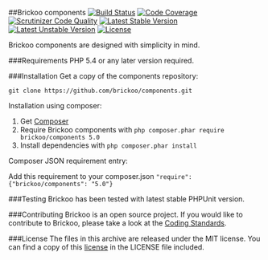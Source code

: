
##Brickoo components
[![Build Status](https://secure.travis-ci.org/brickoo/components.png)](http://travis-ci.org/brickoo/components)
[![Code Coverage](https://scrutinizer-ci.com/g/brickoo/components/badges/coverage.png)](https://scrutinizer-ci.com/g/brickoo/components/)
[![Scrutinizer Code Quality](https://scrutinizer-ci.com/g/brickoo/components/badges/quality-score.png)](https://scrutinizer-ci.com/g/brickoo/components/)
[![Latest Stable Version](https://poser.pugx.org/brickoo/components/v/stable.svg)](https://packagist.org/packages/brickoo/components)
[![Latest Unstable Version](https://poser.pugx.org/brickoo/components/v/unstable.svg)](https://packagist.org/packages/brickoo/components)
[![License](https://poser.pugx.org/brickoo/components/license.svg)](https://packagist.org/packages/brickoo/components)

Brickoo components are designed with simplicity in mind.

###Requirements
PHP 5.4 or any later version required.


###Installation
Get a copy of the components repository:

`git clone https://github.com/brickoo/components.git`


Installation using composer:

1. Get [Composer](http://getcomposer.org/)
2. Require Brickoo components with `php composer.phar require brickoo/components 5.0`
3. Install dependencies with `php composer.phar install`


Composer JSON requirement entry:

Add this requirement to your composer.json `"require": {"brickoo/components": "5.0"}`


###Testing
Brickoo has been tested with latest stable PHPUnit version.


###Contributing
Brickoo is an open source project. If you would like to contribute to Brickoo, please take a look at the
[Coding Standards](http://brickoo.com/#coding_standards).


###License
The files in this archive are released under the MIT license.
You can find a copy of this [license](http://brickoo.com/#license) in the LICENSE file included.
